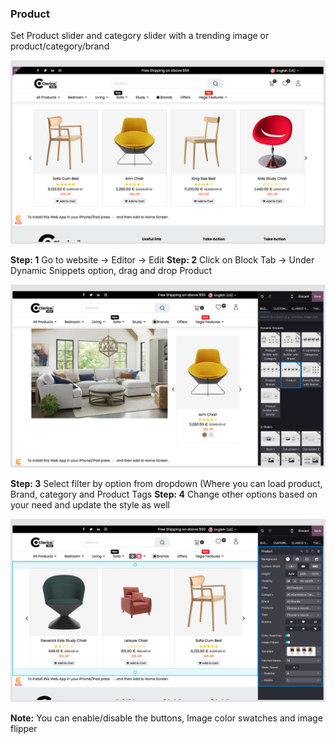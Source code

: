 
### Product

Set Product slider and category slider with a trending image or product/category/brand

![](./images/pb16.png)

**Step: 1** Go to website -> Editor -> Edit
**Step: 2** Click on Block Tab -> Under Dynamic Snippets option, drag and drop Product

![](./images/pb15.png)

**Step: 3** Select filter by option from dropdown (Where you can load product, Brand, category and Product Tags
**Step: 4** Change other options based on your need and update the style as well

![](./images/pb17.png)

**Note:** You can enable/disable the buttons, Image color swatches and image flipper